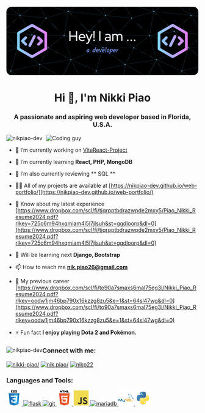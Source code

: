![Header](./github-header-image.png)
<h1 align="center">Hi 👋, I'm Nikki Piao</h1>
<h3 align="center">A passionate and aspiring web developer based in Florida, U.S.A.</h3>
<img align="right" alt="Coding guy" width="400" src="https://camo.githubusercontent.com/19db51af5f90f1b152bc0b9078f5fe97053955be5074f03f17019c70345bdcdb/68747470733a2f2f6d69726f2e6d656469756d2e636f6d2f6d61782f313336302f302a37513379765349765f7430696f4a2d5a2e676966" alt="">

<p align="left"> <img src="https://komarev.com/ghpvc/?username=nikpiao-dev&label=Profile%20views&color=0e75b6&style=flat" alt="nikpiao-dev" /> </p>

- 🔭 I’m currently working on [ViteReact-Project](https://github.com/nikpiao-dev/ViteReact-Project)

- 🌱 I’m currently learning **React, PHP, MongoDB**
- 🌱 I’m  also currently reviewing ** SQL **

- 👨‍💻 All of my projects are available at [https://nikpiao-dev.github.io/web-portfolio/](https://nikpiao-dev.github.io/web-portfolio/)

- 📄 Know about my latest experience [https://www.dropbox.com/scl/fi/tjqrpptbdrazwpde2mxy5/Piao_Nikki_Resume2024.pdf?rlkey=725c6m94hxqmiam4l5l7jlsuh&st=ggdloorp&dl=0](https://www.dropbox.com/scl/fi/tjqrpptbdrazwpde2mxy5/Piao_Nikki_Resume2024.pdf?rlkey=725c6m94hxqmiam4l5l7jlsuh&st=ggdloorp&dl=0)

- 🌱 Will be learning next **Django, Bootstrap**

- 📫 How to reach me **nik.piao26@gmail.com**

- 📝 My previous career [https://www.dropbox.com/scl/fi/to90a7smaxs6mal75eg3i/Nikki_Piao_Resume2024.pdf?rlkey=oodw1jm46bp790x16kzzg8zu5&e=1&st=64sl47wg&dl=0](https://www.dropbox.com/scl/fi/to90a7smaxs6mal75eg3i/Nikki_Piao_Resume2024.pdf?rlkey=oodw1jm46bp790x16kzzg8zu5&e=1&st=64sl47wg&dl=0)

- ⚡ Fun fact **I enjoy playing Dota 2 and Pokémon.**

<div>
  <p><img align="left" src="https://github-readme-stats.vercel.app/api/top-langs?username=nikpiao-dev&show_icons=true&locale=en&layout=compact" alt="nikpiao-dev" /></p>
 <h3 align="left">Connect with me:</h3>
<p align="left">
<a href="https://linkedin.com/in/nikki-piao/" target="blank"><img align="center" src="https://raw.githubusercontent.com/rahuldkjain/github-profile-readme-generator/master/src/images/icons/Social/linked-in-alt.svg" alt="nikki-piao/" height="30" width="40" /></a>
<a href="https://fb.com/nik.piao/" target="blank"><img align="center" src="https://raw.githubusercontent.com/rahuldkjain/github-profile-readme-generator/master/src/images/icons/Social/facebook.svg" alt="nik.piao/" height="30" width="40" /></a>
<a href="https://instagram.com/nikp22" target="blank"><img align="center" src="https://raw.githubusercontent.com/rahuldkjain/github-profile-readme-generator/master/src/images/icons/Social/instagram.svg" alt="nikp22" height="30" width="40" /></a>
</p>

<h3 align="left">Languages and Tools:</h3>
<p align="left"> <a href="https://www.w3schools.com/css/" target="_blank" rel="noreferrer"> <img src="https://raw.githubusercontent.com/devicons/devicon/master/icons/css3/css3-original-wordmark.svg" alt="css3" width="40" height="40"/> </a> <a href="https://flask.palletsprojects.com/" target="_blank" rel="noreferrer"> <img src="https://www.vectorlogo.zone/logos/pocoo_flask/pocoo_flask-icon.svg" alt="flask" width="40" height="40"/> </a> <a href="https://git-scm.com/" target="_blank" rel="noreferrer"> <img src="https://www.vectorlogo.zone/logos/git-scm/git-scm-icon.svg" alt="git" width="40" height="40"/> </a> <a href="https://www.w3.org/html/" target="_blank" rel="noreferrer"> <img src="https://raw.githubusercontent.com/devicons/devicon/master/icons/html5/html5-original-wordmark.svg" alt="html5" width="40" height="40"/> </a> <a href="https://developer.mozilla.org/en-US/docs/Web/JavaScript" target="_blank" rel="noreferrer"> <img src="https://raw.githubusercontent.com/devicons/devicon/master/icons/javascript/javascript-original.svg" alt="javascript" width="40" height="40"/> </a> <a href="https://mariadb.org/" target="_blank" rel="noreferrer"> <img src="https://www.vectorlogo.zone/logos/mariadb/mariadb-icon.svg" alt="mariadb" width="40" height="40"/> </a> <a href="https://www.mysql.com/" target="_blank" rel="noreferrer"> <img src="https://raw.githubusercontent.com/devicons/devicon/master/icons/mysql/mysql-original-wordmark.svg" alt="mysql" width="40" height="40"/> </a> <a href="https://www.python.org" target="_blank" rel="noreferrer"> <img src="https://raw.githubusercontent.com/devicons/devicon/master/icons/python/python-original.svg" alt="python" width="40" height="40"/> </a> </p>
</div>

